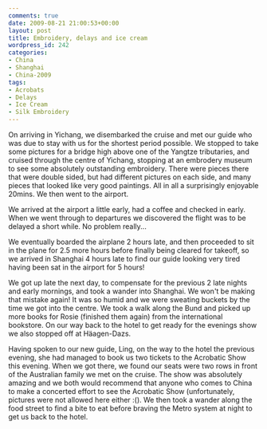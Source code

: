 ```yaml
---
comments: true
date: 2009-08-21 21:00:53+00:00
layout: post
title: Embroidery, delays and ice cream
wordpress_id: 242
categories:
- China
- Shanghai
- China-2009
tags:
- Acrobats
- Delays
- Ice Cream
- Silk Embroidery
---
```


On arriving in Yichang, we disembarked the cruise and met our guide who was due to stay with us for the shortest period possible. We stopped to take some pictures for a bridge high above one of the Yangtze tributaries, and cruised through the centre of Yichang, stopping at an embrodery museum to see some absolutely outstanding embroidery. There were pieces there that were double sided, but had different pictures on each side, and many pieces that looked like very good paintings. All in all a surprisingly enjoyable 20mins. We then went to the airport.<!-- more -->



We arrived at the airport a little early, had a coffee and checked in early. When we went through to departures we discovered the flight was to be delayed a short while. No problem really...

We eventually boarded the airplane 2 hours late, and then proceeded to sit in the plane for 2.5 more hours before finally being cleared for takeoff, so we arrived in Shanghai 4 hours late to find our guide looking very tired having been sat in the airport for 5 hours!

We got up late the next day, to compensate for the previous 2 late nights and early mornings, and took a wander into Shanghai. We won't be making that mistake again! It was so humid and we were sweating buckets by the time we got into the centre. We took a walk along the Bund and picked up more books for Rosie (finished them again) from the international bookstore. On our way back to the hotel to get ready for the evenings show we also stopped off at Häagen-Dazs.



Having spoken to our new guide, Ling, on the way to the hotel the previous evening, she had managed to book us two tickets to the Acrobatic Show this evening. When we got there, we found our seats were two rows in front of the Australian family we met on the cruise. The show was absolutely amazing and we both would recommend that anyone who comes to China to make a concerted effort to see the Acrobatic Show (unfortunately, pictures were not allowed here either :(). We then took a wander along the food street to find a bite to eat before braving the Metro system at night to get us back to the hotel.
